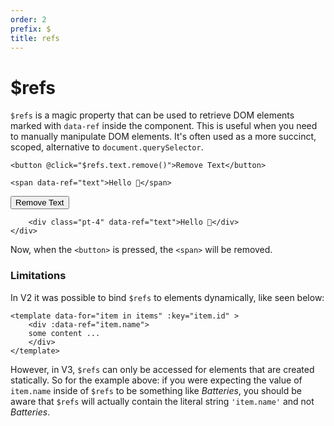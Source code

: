 ```yaml
---
order: 2
prefix: $
title: refs
---
```


# $refs

`$refs` is a magic property that can be used to retrieve DOM elements marked with `data-ref` inside the component. This is useful when you need to manually manipulate DOM elements. It's often used as a more succinct, scoped, alternative to `document.querySelector`.

```alpine
<button @click="$refs.text.remove()">Remove Text</button>

<span data-ref="text">Hello 👋</span>
```

<!-- START_VERBATIM -->
<div class="demo">
    <div data-signal>
        <button @click="$refs.text.remove()">Remove Text</button>

        <div class="pt-4" data-ref="text">Hello 👋</div>
    </div>
</div>
<!-- END_VERBATIM -->

Now, when the `<button>` is pressed, the `<span>` will be removed.

<a name="limitations"></a>
### Limitations

In V2 it was possible to bind `$refs` to elements dynamically, like seen below:

```alpine
<template data-for="item in items" :key="item.id" >
    <div :data-ref="item.name">
    some content ...
    </div>
</template>
```

However, in V3, `$refs` can only be accessed for elements that are created statically. So for the example above: if you were expecting the value of `item.name` inside of `$refs` to be something like *Batteries*, you should be aware that `$refs` will actually contain the literal string `'item.name'` and not *Batteries*.
